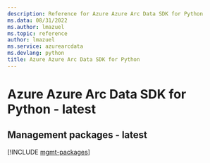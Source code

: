 ```yaml
---
description: Reference for Azure Azure Arc Data SDK for Python
ms.data: 08/31/2022
ms.author: lmazuel
ms.topic: reference
author: lmazuel
ms.service: azurearcdata
ms.devlang: python
title: Azure Azure Arc Data SDK for Python
---
```

# Azure Azure Arc Data SDK for Python - latest

## Management packages - latest
[!INCLUDE [mgmt-packages](azure-arc-data-mgmt-index.md)]